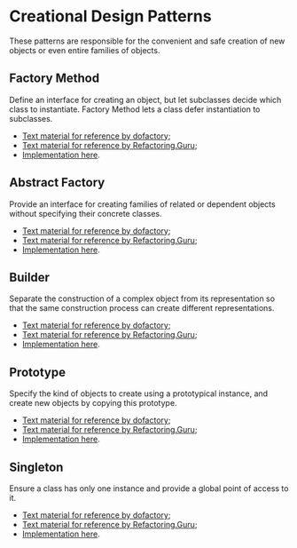 # Creational Design Patterns

These patterns are responsible for the convenient and safe creation of new objects or even entire families of objects.

## Factory Method

Define an interface for creating an object, but let subclasses decide which class to instantiate. Factory Method lets a class defer instantiation to subclasses.

  * [Text material for reference by dofactory](https://www.dofactory.com/net/factory-method-design-pattern);
  * [Text material for reference by Refactoring.Guru](https://refactoring.guru/design-patterns/factory-method);
  * [Implementation here](https://github.com/MikhailMasny/solid-and-design-patterns/blob/master/src/Masny.Patterns/Creational/FactoryPattern.cs).

## Abstract Factory

Provide an interface for creating families of related or dependent objects without specifying their concrete classes.

  * [Text material for reference by dofactory](https://www.dofactory.com/net/abstract-factory-design-pattern);
  * [Text material for reference by Refactoring.Guru](https://refactoring.guru/design-patterns/abstract-factory);
  * [Implementation here](https://github.com/MikhailMasny/solid-and-design-patterns/blob/master/src/Masny.Patterns/Creational/AbstractFactoryPattern.cs).

## Builder

Separate the construction of a complex object from its representation so that the same construction process can create different representations.

  * [Text material for reference by dofactory](https://www.dofactory.com/net/builder-design-pattern);
  * [Text material for reference by Refactoring.Guru](https://refactoring.guru/design-patterns/builder);
  * [Implementation here](https://github.com/MikhailMasny/solid-and-design-patterns/blob/master/src/Masny.Patterns/Creational/BuilderPattern.cs).

## Prototype

Specify the kind of objects to create using a prototypical instance, and create new objects by copying this prototype.

  * [Text material for reference by dofactory](https://www.dofactory.com/net/prototype-design-pattern);
  * [Text material for reference by Refactoring.Guru](https://refactoring.guru/design-patterns/prototype);
  * [Implementation here](https://github.com/MikhailMasny/solid-and-design-patterns/blob/master/src/Masny.Patterns/Creational/SingletonPattern.cs).

## Singleton

Ensure a class has only one instance and provide a global point of access to it.

  * [Text material for reference by dofactory](https://www.dofactory.com/net/singleton-design-pattern);
  * [Text material for reference by Refactoring.Guru](https://refactoring.guru/design-patterns/singleton);
  * [Implementation here](https://github.com/MikhailMasny/solid-and-design-patterns/blob/master/src/Masny.Patterns/Creational/SingletonPattern.cs).
  